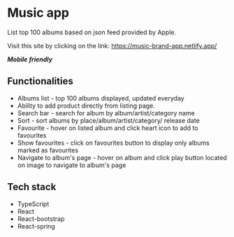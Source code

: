 # Music app

List top 100 albums based on json feed provided by Apple.

Visit this site by clicking on the link: https://music-brand-app.netlify.app/

**_Mobile friendly_**  

## Functionalities

*   Albums list - top 100 albums displayed, updated everyday
*   Ability to add product directly from listing page.
*   Search bar - search for album by album/artist/category name
*   Sort - sort albums by place/album/artist/category/ release date
*   Favourite - hover on listed album and click heart icon to add to favourites
*   Show favourites - click on favourites button to display only albums marked as favourites
*   Navigate to album's page - hover on album and click play button located on image to navigate to album's page

## Tech stack

*   TypeScript
*   React
*   React-bootstrap
*   React-spring
